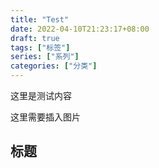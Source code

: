 ```yaml
---
title: "Test"
date: 2022-04-10T21:23:17+08:00
draft: true
tags: ["标签"]
series: ["系列"]
categories: ["分类"]
---
```


这里是测试内容

<!-- more -->

这里需要插入图片

## 标题



